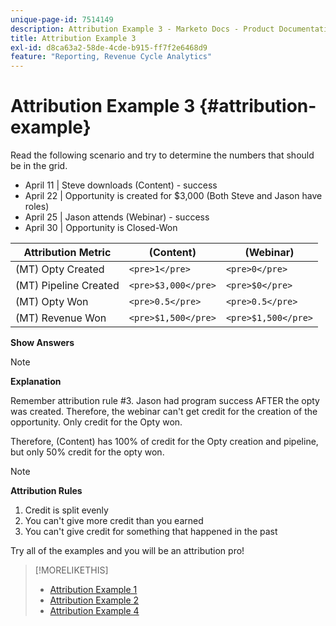 ```yaml
---
unique-page-id: 7514149
description: Attribution Example 3 - Marketo Docs - Product Documentation
title: Attribution Example 3
exl-id: d8ca63a2-58de-4cde-b915-ff7f2e6468d9
feature: "Reporting, Revenue Cycle Analytics"
---
```

# Attribution Example 3 {#attribution-example}

Read the following scenario and try to determine the numbers that should be in the grid.

* April 11 | Steve downloads (Content) - success
* April 22 | Opportunity is created for $3,000 (Both Steve and Jason have roles)
* April 25 | Jason attends (Webinar) - success
* April 30 | Opportunity is Closed-Won

| Attribution Metric |(Content) |(Webinar) |
|---|---|---|
| (MT) Opty Created |`<pre>1</pre>` |`<pre>0</pre>` |
| (MT) Pipeline Created |`<pre>$3,000</pre>` |`<pre>$0</pre>` |
| (MT) Opty Won |`<pre>0.5</pre>` |`<pre>0.5</pre>` |
| (MT) Revenue Won |`<pre>$1,500</pre>` |`<pre>$1,500</pre>` |

**Show Answers**

>[!NOTE]
>
>**Explanation**
>
>Remember attribution rule #3. Jason had program success AFTER the opty was created. Therefore, the webinar can't get credit for the creation of the opportunity. Only credit for the Opty won.
>
>Therefore, (Content) has 100% of credit for the Opty creation and pipeline, but only 50% credit for the opty won.

>[!NOTE]
>
>**Attribution Rules**
>
>1. Credit is split evenly
>1. You can't give more credit than you earned
>1. You can't give credit for something that happened in the past

Try all of the examples and you will be an attribution pro!

>[!MORELIKETHIS]
>
>* [Attribution Example 1](/help/marketo/product-docs/reporting/revenue-cycle-analytics/revenue-tools/attribution/attribution-example-1.md)
>* [Attribution Example 2](/help/marketo/product-docs/reporting/revenue-cycle-analytics/revenue-tools/attribution/attribution-example-2.md)
>* [Attribution Example 4](/help/marketo/product-docs/reporting/revenue-cycle-analytics/revenue-tools/attribution/attribution-example-4.md)

